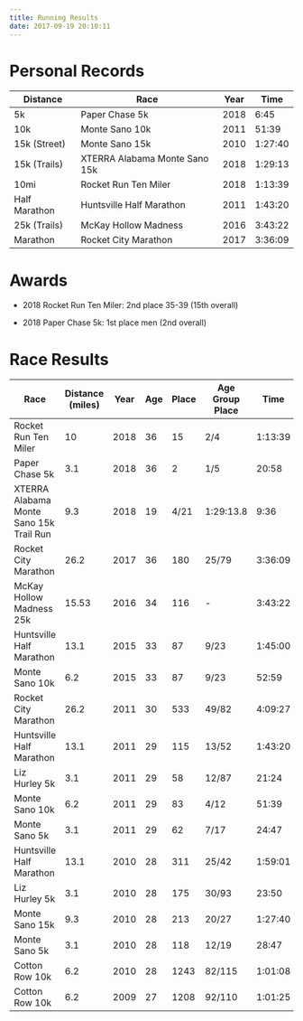 ```yaml
---
title: Running Results
date: 2017-09-19 20:10:11
---
```


# Personal Records

| Distance | Race | Year | Time |
| -------- | ---- | ---- | ---- |
| 5k | Paper Chase 5k | 2018 | 6:45 |
| 10k | Monte Sano 10k | 2011 | 51:39 |
| 15k (Street) | Monte Sano 15k | 2010 | 1:27:40 |
| 15k (Trails) | XTERRA Alabama Monte Sano 15k | 2018 | 1:29:13 |
| 10mi | Rocket Run Ten Miler | 2018 | 1:13:39 |
| Half Marathon | Huntsville Half Marathon | 2011 | 1:43:20 |
| 25k (Trails) | McKay Hollow Madness | 2016 | 3:43:22 |
| Marathon | Rocket City Marathon | 2017 | 3:36:09 |

# Awards

* 2018 Rocket Run Ten Miler: 2nd place 35-39 (15th overall)

* 2018 Paper Chase 5k: 1st place men (2nd overall)

# Race Results

| Race | Distance (miles) | Year | Age | Place | Age Group Place | Time | Pace |
| ---- | -------- | ---- | --- | ----- | --------------- | ---- | ---- |
| Rocket Run Ten Miler | 10 | 2018 | 36 | 15 | 2/4 | 1:13:39 | 7:22 |
| Paper Chase 5k | 3.1 | 2018 | 36 | 2 | 1/5 | 20:58 | 6:45 |
| XTERRA Alabama Monte Sano 15k Trail Run | 9.3 | 2018 | 19 | 4/21 | 1:29:13.8 | 9:36 |
| Rocket City Marathon | 26.2 | 2017 | 36 | 180 | 25/79 | 3:36:09 | 8:15 |
| McKay Hollow Madness 25k | 15.53 | 2016 | 34 | 116 | - | 3:43:22 | 14:18 |
| Huntsville Half Marathon | 13.1 | 2015 | 33 | 87 | 9/23 | 1:45:00 | 8:01 |
| Monte Sano 10k | 6.2 | 2015 | 33 | 87 | 9/23 | 52:59 | 8:32 |
| Rocket City Marathon | 26.2 | 2011 | 30 | 533 | 49/82 | 4:09:27 | 9:32 |
| Huntsville Half Marathon | 13.1 | 2011 | 29 | 115 | 13/52 | 1:43:20 | 7:54 |
| Liz Hurley 5k | 3.1 | 2011 | 29 | 58 | 12/87 | 21:24 | 6:54 |
| Monte Sano 10k | 6.2 | 2011 | 29 | 83 | 4/12 | 51:39 | 8:20 |
| Monte Sano 5k | 3.1 | 2011 | 29 | 62 | 7/17 | 24:47 | 7:59 |
| Huntsville Half Marathon | 13.1 | 2010 | 28 | 311 | 25/42 | 1:59:01 | 9:05 |
| Liz Hurley 5k | 3.1 | 2010 | 28 | 175 | 30/93 | 23:50 | 7:41 |
| Monte Sano 15k | 9.3 | 2010 | 28 | 213 | 20/27 | 1:27:40 | 9:25 |
| Monte Sano 5k | 3.1 | 2010 | 28 | 118 | 12/19 | 28:47 | 9:17 |
| Cotton Row 10k | 6.2 | 2010 | 28 | 1243 | 82/115 | 1:01:08 | 9:52 |
| Cotton Row 10k | 6.2 | 2009 | 27 | 1208 | 92/110 | 1:01:25 | 9:54 |

